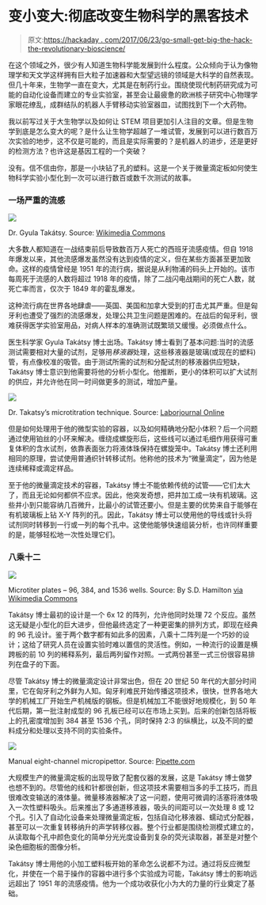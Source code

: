 # 变小变大:彻底改变生物科学的黑客技术

> 原文:[https://hackaday . com/2017/06/23/go-small-get-big-the-hack-the-revolutionary-bioscience/](https://hackaday.com/2017/06/23/go-small-get-big-the-hack-that-revolutionized-bioscience/)

在这个领域之外，很少有人知道生物科学能发展到什么程度。公众倾向于认为像物理学和天文学这样拥有巨大粒子加速器和大型望远镜的领域是大科学的自然表现。但几十年来，生物学一直在变大，尤其是在制药行业。围绕使现代制药研究成为可能的自动化设备而建立的专业实验室，甚至会让最疲惫的欧洲核子研究中心物理学家眼花缭乱，成群结队的机器人手臂移动实验室器皿，试图找到下一个大药物。

我以前写过关于大生物学以及如何让 STEM 项目更加引人注目的文章。但是生物学到底是怎么变大的呢？是什么让生物学超越了一堆试管，发展到可以进行数百万次实验的地步，这不仅是可能的，而且是实际需要的？是机器人的进步，还是更好的检测方法？也许这是基因工程的一个突破？

没有。信不信由你，那是一小块钻了孔的塑料。这是一个关于微量滴定板如何使生物科学实验小型化到一次可以进行数百或数千次测试的故事。

### 一场严重的流感

[![](../Images/9b4af919449075f5e3b955433cf5e933.png)](https://hackaday.com/wp-content/uploads/2017/05/gyula_takc3a1tsy00.jpg)

Dr. Gyula Takátsy. Source: [Wikimedia Commons](https://commons.wikimedia.org/wiki/File%3AGyula_Tak%C3%A1tsy00.jpg)

大多数人都知道在一战结束前后导致数百万人死亡的西班牙流感疫情。但自 1918 年爆发以来，其他流感爆发虽然没有达到疫情的定义，但在某些方面甚至更加致命。这样的疫情曾经是 1951 年的流行病，据说是从利物浦的码头上开始的。该市每周死于流感的人数将超过 1918 年的疫情，除了二战闪电战期间的死亡人数，就死亡率而言，仅次于 1849 年的霍乱爆发。

这种流行病在世界各地肆虐——英国、美国和加拿大受到的打击尤其严重。但是匈牙利也遭受了强烈的流感爆发，处理公共卫生问题是困难的。在战后的匈牙利，很难获得医学实验室用品，对病人样本的准确测试既繁琐又缓慢。必须做点什么。

医生科学家 Gyula Takátsy 博士出场。Takátsy 博士看到了基本问题:当时的流感测试需要相对大量的试剂，足够用*移液器*处理，这些移液器是玻璃(或现在的塑料)管，有点像校准的吸管。由于测试所需的试剂和分配试剂的移液器供应短缺，Takátsy 博士意识到他需要将他的分析小型化。他推断，更小的体积可以扩大试剂的供应，并允许他在同一时间做更多的测试，增加产量。

[![](../Images/80c33d52a2937a74f2a0600fc40723ec.png)](https://hackaday.com/wp-content/uploads/2017/05/p_10_01b.jpg)

Dr. Takatsy’s microtitration technique. Source: [Laborjournal Online](http://www.laborjournal.de/rubric/produkte/products_10/2010_01.lasso)

但是如何处理用于他的微型实验的容器，以及如何精确地分配小体积？后一个问题通过使用铂丝的小环来解决。缠绕成螺旋形后，这些线可以通过毛细作用获得可重复体积的含水试剂，依靠表面张力将液体珠保持在螺旋笼中。Takátsy 博士还利用相同的原理，尝试使用普通织针转移试剂。他称他的技术为“微量滴定”，因为他是连续稀释或滴定样品。

至于他的微量滴定技术的容器，Takátsy 博士不能依赖传统的试管——它们太大了，而且无论如何都供不应求。因此，他突发奇想，把井加工成一块有机玻璃。这些井小到只能容纳几百微升，比最小的试管还要小。但是主要的优势来自于能够在有机玻璃板上钻 X-Y 阵列的孔。因此，Takátsy 博士可以使用他的导线或针头将试剂同时转移到一行或一列的每个孔中。这使他能够快速组装分析，也许同样重要的是，能够轻松地一次性处理它们。

### 八乘十二

[![](../Images/f62f54d8678af26fa89ea0e49d316664.png)](https://hackaday.com/wp-content/uploads/2017/05/microplates.jpg)

Microtiter plates – 96, 384, and 1536 wells. Source: By S.D. Hamilton [via Wikimedia Commons](https://commons.wikimedia.org/wiki/File%3AMicroplates.jpg)

Takátsy 博士最初的设计是一个 6x 12 的阵列，允许他同时处理 72 个反应。虽然这无疑是小型化的巨大进步，但他最终选定了一种更密集的排列方式，即现在经典的 96 孔设计。鉴于两个数字都有如此多的因素，八乘十二阵列是一个巧妙的设计；这给了研究人员在设置实验时难以置信的灵活性。例如，一种流行的设置是横跨板的前 10 列的稀释系列，最后两列留作对照。一式两份甚至一式三份很容易排列在盘子的下面。

尽管 Takátsy 博士的微量滴定设计非常出色，但在 20 世纪 50 年代的大部分时间里，它在匈牙利之外鲜为人知。匈牙利难民开始传播这项技术，很快，世界各地大学的机械工厂开始生产机械版的钢板。但是机械加工不能很好地规模化，到 50 年代后期，第一批注射成型的 96 孔板已经可以在市场上买到。后来的创新包括将板上的孔密度增加到 384 甚至 1536 个孔，同时保持 2:3 的纵横比，以及不同的塑料成分和处理以支持不同的实验条件。

[![](../Images/f95c1fdfad7556e87a847d7245c3cc67.png)](https://hackaday.com/wp-content/uploads/2017/05/brandimages-je-sealpette-multi-b.gif)

Manual eight-channel micropipettor. Source: [Pipette.com](http://www.pipette.com/jenconspipettes?sbr=249&sbn=Sealpette%20Original%20Multichannel%20Pipette)

大规模生产的微量滴定板的出现导致了配套仪器的发展，这是 Takátsy 博士做梦也想不到的。尽管他的线和针都很创新，但这项技术需要相当多的手工技巧，而且很难改变输送的液体量。微量移液器解决了这一问题，使用可微调的活塞将液体吸入一次性塑料吸头。后来推出了多通道移液器，吸头的间距可以一次处理 8 或 12 个孔。引入了自动化设备来处理微量滴定板，包括自动化移液器、蠕动式分配器，甚至可以一次重复转移纳升的声学转移仪器。整个行业都是围绕检测模式建立的，从读取每个孔中颜色变化的简单分光光度设备到复杂的荧光读取器，甚至是对整个染色细胞板的图像分析。

Takátsy 博士用他的小加工塑料板开始的革命怎么说都不为过。通过将反应微型化，并使在一个易于操作的容器中进行多个实验成为可能，Takátsy 博士的影响远远超出了 1951 年的流感疫情。他为一个成功收获化小为大的力量的行业奠定了基础。
